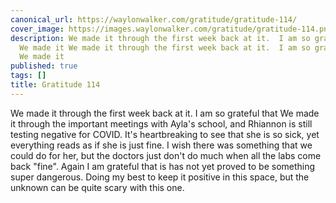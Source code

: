```yaml
---
canonical_url: https://waylonwalker.com/gratitude/gratitude-114/
cover_image: https://images.waylonwalker.com/gratitude/gratitude-114.png
description: We made it through the first week back at it.  I am so grateful that
  We made it We made it through the first week back at it.  I am so grateful that
  We made it
published: true
tags: []
title: Gratitude 114
---
```


We made it through the first week back at it.  I am so grateful that We made it through the important meetings with Ayla's school, and Rhiannon is still testing negative for COVID.  It's heartbreaking to see that she is so sick, yet everything reads as if she is just fine.  I wish there was something that we could do for her, but the doctors just don't do much when all the labs come back "fine".  Again I am grateful that is has not yet proved to be something super dangerous.  Doing my best to keep it positive in this space, but the unknown can be quite scary with this one.